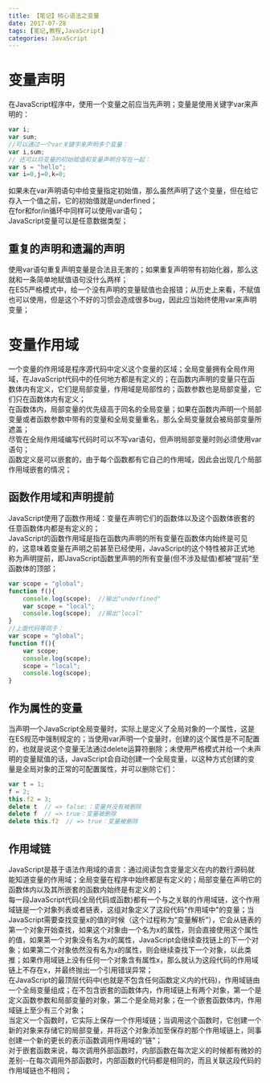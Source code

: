 ```yaml
---
title: 【笔记】核心语法之变量
date: 2017-07-28
tags: [笔记,教程,JavaScript]
categories: JavaScript
---
```

# 变量声明
在JavaScript程序中，使用一个变量之前应当先声明；变量是使用关键字var来声明的：
```javascript
var i;
var sum;
//可以通过一个var关键字来声明多个变量：
var i,sum;
// 还可以将变量的初始赋值和变量声明合写在一起：
var s = "hello";
var i=0,j=0,k=0;
```
如果未在var声明语句中给变量指定初始值，那么虽然声明了这个变量，但在给它存入一个值之前，它的初始值就是underfined；     
在for和for/in循环中同样可以使用var语句；     
JavaScript变量可以是任意数据类型；

## 重复的声明和遗漏的声明
使用var语句重复声明变量是合法且无害的；如果重复声明带有初始化器，那么这就和一条简单地赋值语句没什么两样；     
在ES5严格模式中，给一个没有声明的变量赋值也会报错；从历史上来看，不赋值也可以使用，但是这个不好的习惯会造成很多bug，因此应当始终使用var来声明变量；

# 变量作用域
一个变量的作用域是程序源代码中定义这个变量的区域；全局变量拥有全局作用域，在JavaScript代码中的任何地方都是有定义的；在函数内声明的变量只在函数体内有定义，它们是局部变量，作用域是局部性的；函数参数也是局部变量，它们只在函数体内有定义；     
在函数体内，局部变量的优先级高于同名的全局变量；如果在函数内声明一个局部变量或者函数参数中带有的变量和全局变量重名，那么全局变量就会被局部变量所遮盖；     
尽管在全局作用域编写代码时可以不写var语句，但声明局部变量时则必须使用var语句；     
函数定义是可以嵌套的，由于每个函数都有它自己的作用域，因此会出现几个局部作用域嵌套的情况；     
## 函数作用域和声明提前
JavaScript使用了函数作用域：变量在声明它们的函数体以及这个函数体嵌套的任意函数体内都是有定义的；     
JavaScript的函数作用域是指在函数内声明的所有变量在函数体内始终是可见的，这意味着变量在声明之前甚至已经使用，JavaScript的这个特性被非正式地称为声明提前，即JavaScript函数里声明的所有变量(但不涉及赋值)都被“提前”至函数体的顶部；
```javascript
var scope = "global";
function f(){
    console.log(scope);  //输出"underfined"
    var scope = "local";
    console.log(scope);  //输出"local"
}
//上面代码等同于：
var scope = "global";
function f(){
    var scope;
    console.log(scope);
    scope = "local";
    console.log(scope);
}
```

## 作为属性的变量
当声明一个JavaScript全局变量时，实际上是定义了全局对象的一个属性，这是在ES规范中强制规定的；当使用var声明一个变量时，创建的这个属性是不可配置的，也就是说这个变量无法通过delete运算符删除；未使用严格模式并给一个未声明的变量赋值的话，JavaScript会自动创建一个全局变量，以这种方式创建的变量是全局对象的正常的可配置属性，并可以删除它们：
```javascript
var t = 1;
f = 2;
this.f2 = 3;
delete t  // => false:：变量并没有被删除
delete f  // => true：变量被删除
delete this.f2  // => true：变量被删除
```

## 作用域链
JavaScript是基于语法作用域的语言：通过阅读包含变量定义在内的数行源码就能知道变量的作用域；全局变量在程序中始终都是有定义的；局部变量在声明它的函数体内以及其所嵌套的函数内始终是有定义的；     
每一段JavaScript代码(全局代码或函数)都有一个与之关联的作用域链，这个作用域链是一个对象列表或者链表，这组对象定义了这段代码"作用域中"的变量；当JavaScript需要查找变量x的值的时候（这个过程称为“变量解析”），它会从链表的第一个对象开始查找，如果这个对象由一个名为x的属性，则会直接使用这个属性的值，如果第一个对象没有名为x的属性，JavaScript会继续查找链上的下一个对象；如果第二个对象依然没有名为x的属性，则会继续查找下一个对象，以此类推；如果作用域链上没有任何一个对象含有属性x，那么就认为这段代码的作用域链上不存在x，并最终抛出一个引用错误异常；     
在JavaScript的最顶层代码中(也就是不包含任何函数定义内的代码)，作用域链由一个全局变量组成；在不包含嵌套的函数体内，作用域链上有两个对象，第一个是定义函数参数和局部变量的对象，第二个是全局对象；在一个嵌套函数体内，作用域链上至少有三个对象；     
当定义一个函数时，它实际上保存一个作用域链；当调用这个函数时，它创建一个新的对象来存储它的局部变量，并将这个对象添加至保存的那个作用域链上，同事创建一个新的更长的表示函数调用作用域的“链”；     
对于嵌套函数来说，每次调用外部函数时，内部函数在每次定义的时候都有微妙的差别--在每次调用外部函数时，内部函数的代码都是相同的，而且关联这段代码的作用域链也不相同；